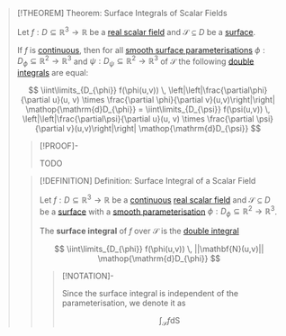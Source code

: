 >[!THEOREM] Theorem: Surface Integrals of Scalar Fields
>
>Let $f: D \subseteq \mathbb{R}^3 \to \mathbb{R}$ be a [real scalar field](../Real%20Scalar%20Field.md) and $\mathcal{S} \subseteq D$ be a [surface](../../../../../Geometry/Euclidean%20Geometry/Surfaces/Surface.md).
>
>If $f$ is [continuous](../Continuity%20of%20Real%20Scalar%20Fields.md), then for all [smooth surface parameterisations](../../Parametric%20Surfaces/Smoothness%20of%20Surface%20Parameterisations.md) $\phi: D_\phi \subseteq \mathbb{R}^2 \to \mathbb{R}^3$ and $\psi: D_\psi \subseteq \mathbb{R}^2 \to \mathbb{R}^3$ of $\mathcal{S}$ the following [double integrals](Double%20Integral%20of%20a%20Real%20Scalar%20Field.md) are equal:
>
>$$
>\iint\limits_{D_{\phi}} f(\phi(u,v)) \, \left|\left|\frac{\partial\phi}{\partial u}(u, v) \times \frac{\partial \phi}{\partial v}(u,v)\right|\right| \mathop{\mathrm{d}D_{\phi}} = \iint\limits_{D_{\psi}} f(\psi(u,v)) \, \left|\left|\frac{\partial\psi}{\partial u}(u, v) \times \frac{\partial \psi}{\partial v}(u,v)\right|\right| \mathop{\mathrm{d}D_{\psi}}
>$$
>
>>[!PROOF]-
>>
>>TODO
>>
>
>>[!DEFINITION] Definition: Surface Integral of a Scalar Field
>>
>>Let $f: D \subseteq \mathbb{R}^3 \to \mathbb{R}$ be a [continuous](../Continuity%20of%20Real%20Scalar%20Fields.md) [real scalar field](../Real%20Scalar%20Field.md) and $\mathcal{S} \subseteq D$ be a [surface](../../../../../Geometry/Euclidean%20Geometry/Surfaces/Surface.md) with a [smooth parameterisation](../../Parametric%20Surfaces/Smoothness%20of%20Surface%20Parameterisations.md) $\phi: D_\phi \subseteq \mathbb{R}^2 \to \mathbb{R}^3$.
>>
>>The **surface integral** of $f$ over $\mathcal{S}$ is the [double integral](Double%20Integral%20of%20a%20Real%20Scalar%20Field.md)
>>
>>$$
>>\iint\limits_{D_{\phi}} f(\phi(u,v)) \, ||\mathbf{N}(u,v)|| \mathop{\mathrm{d}D_{\phi}}
>>$$
>>
>>>[!NOTATION]-
>>>
>>>Since the surface integral is independent of the parameterisation, we denote it as
>>>
>>>$$\int_\mathcal{S} f \mathop{\mathrm{d}S}$$
>>>
>>
>